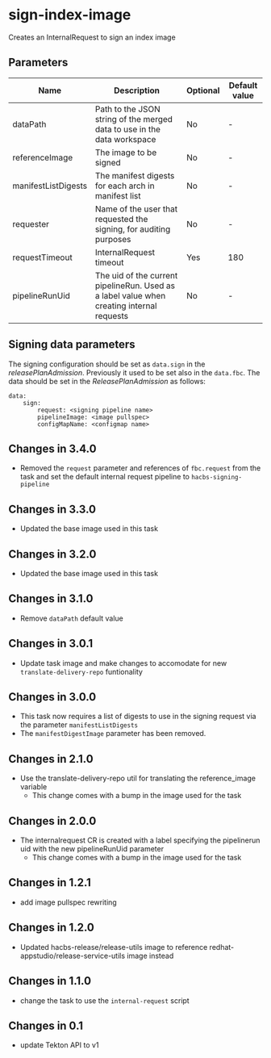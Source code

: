 # sign-index-image

Creates an InternalRequest to sign an index image

## Parameters

| Name                 | Description                                                                               | Optional | Default value          |
|----------------------|-------------------------------------------------------------------------------------------|----------|------------------------|
| dataPath             | Path to the JSON string of the merged data to use in the data workspace                   | No       | -                      |
| referenceImage       | The image to be signed                                                                    | No       | -                      |
| manifestListDigests  | The manifest digests for each arch in manifest list                                       | No       | -                      |
| requester            | Name of the user that requested the signing, for auditing purposes                        | No       | -                      |
| requestTimeout       | InternalRequest timeout                                                                   | Yes      | 180                    |
| pipelineRunUid       | The uid of the current pipelineRun. Used as a label value when creating internal requests | No       | -                      |

## Signing data parameters

 The signing configuration should be set as `data.sign` in the _releasePlanAdmission_. Previously it used to be
 set also in the `data.fbc`. The data should be set in the _ReleasePlanAdmission_ as follows:

```
data:
    sign:
        request: <signing pipeline name>
        pipelineImage: <image pullspec>
        configMapName: <configmap name>
```

## Changes in 3.4.0
* Removed the `request` parameter and references of `fbc.request` from the task and set the default
  internal request pipeline to `hacbs-signing-pipeline`

## Changes in 3.3.0
* Updated the base image used in this task

## Changes in 3.2.0
* Updated the base image used in this task

## Changes in 3.1.0
* Remove `dataPath` default value

## Changes in 3.0.1
* Update task image and make changes to accomodate for new `translate-delivery-repo` funtionality

## Changes in 3.0.0
* This task now requires a list of digests to use in the signing request via the parameter `manifestListDigests`
* The `manifestDigestImage` parameter has been removed.

## Changes in 2.1.0
* Use the translate-delivery-repo util for translating the reference_image variable
  * This change comes with a bump in the image used for the task

## Changes in 2.0.0
* The internalrequest CR is created with a label specifying the pipelinerun uid with the new pipelineRunUid parameter
  * This change comes with a bump in the image used for the task

## Changes in 1.2.1
* add image pullspec rewriting

## Changes in 1.2.0
* Updated hacbs-release/release-utils image to reference redhat-appstudio/release-service-utils image instead

## Changes in 1.1.0
* change the task to use the `internal-request` script

## Changes in 0.1
* update Tekton API to v1
